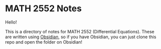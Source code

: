 # MATH 2552 Notes

Hello!

This is a directory of notes for MATH 2552 (Differential Equations).
These are written using [Obsidian](https://obsidian.md/), so if you have Obsidian, you can just clone this repo and open the folder on Obsidian!
